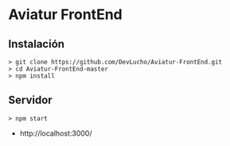 # Aviatur FrontEnd

## Instalación
```
> git clone https://github.com/DevLucho/Aviatur-FrontEnd.git
> cd Aviatur-FrontEnd-master
> npm install
```

## Servidor
```
> npm start

```
- http://localhost:3000/
